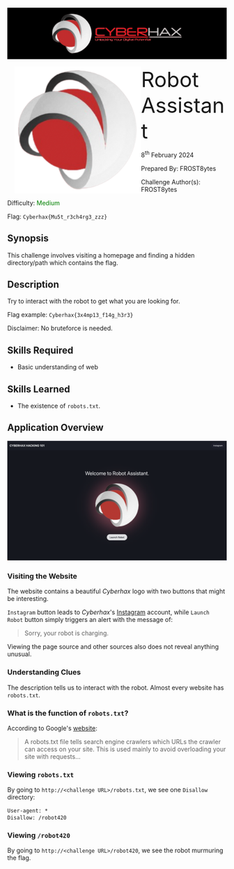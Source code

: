 ![img](../../assets/banner.png)

<img src="../../assets/cyberhax.png" style="margin-left: 20px; zoom: 80%;" align=left />
<font size="10">Robot Assistant</font>

8<sup>th</sup> February 2024

​Prepared By: FROST8ytes

​Challenge Author(s): FROST8ytes

​Difficulty: <font color=green>Medium</font>

Flag: `Cyberhax{Mu5t_r3ch4rg3_zzz}`

## Synopsis

This challenge involves visiting a homepage and finding a hidden directory/path which contains the flag.

## Description

Try to interact with the robot to get what you are looking for.

Flag example: `Cyberhax{3x4mp13_f14g_h3r3}`

Disclaimer: No bruteforce is needed.

## Skills Required

- Basic understanding of web

## Skills Learned

- The existence of `robots.txt`.

## Application Overview

![img](./overview.png)

### Visiting the Website

The website contains a beautiful _Cyberhax_ logo with two buttons that might be interesting.

`Instagram` button leads to _Cyberhax_'s [Instagram](https://www.instagram.com/cyberhaxutp/) account, while `Launch Robot` button simply triggers an alert with the message of:

> Sorry, your robot is charging.

Viewing the page source and other sources also does not reveal anything unusual.

### Understanding Clues

The description tells us to interact with the robot. Almost every website has `robots.txt`.

### What is the function of `robots.txt`?

According to Google's [website](https://developers.google.com/search/docs/crawling-indexing/robots/intro):

> A robots.txt file tells search engine crawlers which URLs the crawler can access on your site. This is used mainly to avoid overloading your site with requests...

### Viewing `robots.txt`

By going to `http://<challenge URL>/robots.txt`, we see one `Disallow` directory:

```
User-agent: *
Disallow: /robot420
```

### Viewing `/robot420`

By going to `http://<challenge URL>/robot420`, we see the robot murmuring the flag.
